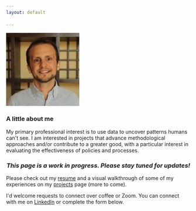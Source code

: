 ```yaml
---
layout: default

---
```


<img src="/assets/img/OIP-678424935.jpg" alt="Author Photo"> 

### A little about me

My primary professional interest is to use data to uncover patterns humans can't see. I am interested in projects that advance methodological approaches and/or contribute to a greater good, with a particular interest in evaluating the effectiveness of policies and processes.


<h3><p align="center"><i>This page is a work in progress. Please stay tuned for updates!</i></p></h3>

Please check out my [resume](https://nayp3.github.io/resume) and a visual walkthrough of some of my experiences on my [projects](https://nayp3.github.io/portfolio) page (more to come). 

I'd welcome requests to connect over coffee or Zoom. You can connect with me on [LinkedIn](https://www.linkedin.com/in/naypetrucelli/) or complete the form below. 
